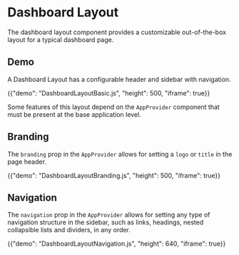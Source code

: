 # Dashboard Layout

<p class="description">The dashboard layout component provides a customizable out-of-the-box layout for a typical dashboard page.</p>

## Demo

A Dashboard Layout has a configurable header and sidebar with navigation.

{{"demo": "DashboardLayoutBasic.js", "height": 500, "iframe": true}}

Some features of this layout depend on the `AppProvider` component that must be present at the base application level.

## Branding

The `branding` prop in the `AppProvider` allows for setting a `logo` or `title` in the page header.

{{"demo": "DashboardLayoutBranding.js", "height": 500, "iframe": true}}

## Navigation

The `navigation` prop in the `AppProvider` allows for setting any type of navigation structure in the sidebar, such as links, headings, nested collapsible lists and dividers, in any order.

{{"demo": "DashboardLayoutNavigation.js", "height": 640, "iframe": true}}

<!-- ## API

See the documentation below for a complete reference to all of the props available to the components mentioned here.

- [`<AppProvider />`](/toolpad/core/reference/components/app-provider/#properties)
- [`<DashboardLayout />`](/toolpad/core/reference/components/dashboard-layout/#properties) -->
